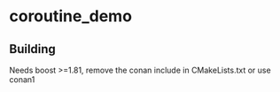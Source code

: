 coroutine_demo
===============

Building
---------
Needs boost >=1.81, remove the conan include in CMakeLists.txt or use conan1 

